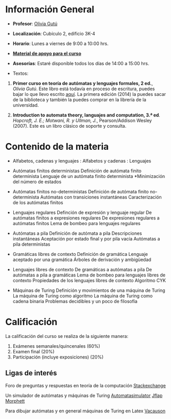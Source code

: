 <!---
<div style="text-align:center"><img src="ia.png" width="250"></div>
-->
# Información General

- **Profesor**: [Olivia Gutú](http://mat.uson.mx/~oliviagutu/)

- **Localización**: Cubículo 2, edificio 3K-4

- **Horario**: Lunes a viernes de 9:00 a 10:00 hrs.

- [**Material de apoyo para el curso**](http://ia-unison.github.io/material/)


- **Asesorías**: Estaré disponible todos los días de 14:00 a 15:00 hrs. 

- Textos: 
1. **Primer curso en teoría de autómatas y lenguajes formales, 2 ed.**,
   *Olivia Gutú*. Este libro está todavía en proceso de escritura, puedes bajar
 lo que llevo escrito [aquí](). La primera edición (2014) la puedes sacar de la biblioteca y también la puedes comprar en la librería de la universidad. 
 
2. **Introduction to automata theory, languajes and computation, 3.ª ed**.
*Hopcroft, J. E.; Motwani, R. y Ullman, J.*, Pearson/Addison Wesley (2007). Este es un libro clásico de soporte y consulta.


# Contenido de la materia

- Alfabetos, cadenas y lenguajes
    : Alfabetos y cadenas
    : Lenguajes
    
- Autómatas finitos deterministas
    Definición de autómata finito determinista
    Lenguaje de un autómata finito determinista
    *Minimización del número de estados
    
- Autómatas finitos no-deterministas
    Definición de autómata finito no-determinista
    Autómatas con transiciones instantáneas
    Caracterización de los autómatas finitos
    
- Lenguajes regulares
    Definción de expresión y lenguaje regular
    De autómatas finitos a expresiones regulares
    De expresiones regulares a autómatas finitos
    Lema de bombeo para lenguajes regulares
    
- Autómatas a pila
    Definición de autómata a pila
    Descripciones instantáneas
    Aceptación por estado final y por pila vacía
    Autómatas a pila deterministas
    
- Gramáticas libres de contexto
    Definición de gramática
    Lenguaje aceptado por una gramática
   Árboles de derivación y ambigüedad
   
- Lenguajes libres de contexto
    De gramáticas a autómatas a pila
    De autómatas a pila a gramáticas
    Lema de bombeo para lenguajes libres de contexto
    Propiedades de los lenguajes libres de contexto
    Algoritmo CYK
    
- Máquinas de Turing
    Definición y movimientos de una máquina de Turing
    La máquina de Turing como algoritmo
    La máquina de Turing como cadena binaria
    Problemas decidibles y un poco de filosofía

# Calificación

La calificación del curso se realiza de la siguiente manera:

1. Exámenes semanales/quincenales (60%)
3. Examen final (20%)
4. Participación (incluye exposiciones) (20%)


## Ligas de interés

Foro de preguntas y respuestas en teoría de la computación
[Stackexchange](http://cs.stackexchange.com/)

Un simulador de autómatas y máquinas de Turing
[Automatasimulator](http://automatonsimulator.com/)
[Jflap](http://www.jflap.org/tutorial/pda/construct/)
[Morphett](http://morphett.info/turing/turing.html)

Para dibujar autómatas y en general máquinas de Turing en Latex
[Vacauson](http://vaucanson-project.org/resources/VCManual.pdf)
